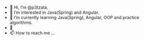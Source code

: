 - 👋 Hi, I’m @p3tzata.
- 👀 I’m interested in Java(Spring) and Angular.
- 🌱 I’m currently learning Java(Spring), Angular, OOP and practice algorithms.
- 💞️ 
- 📫 How to reach me ...

<!---
p3tzata/p3tzata is a ✨ special ✨ repository because its `README.md` (this file) appears on your GitHub profile.
You can click the Preview link to take a look at your changes.
--->
